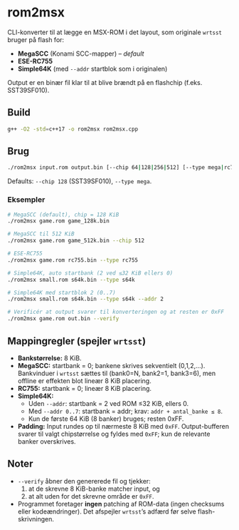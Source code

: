 # rom2msx

CLI-konverter til at lægge en MSX-ROM i det layout, som originale `wrtsst` bruger på flash for:
- **MegaSCC** (Konami SCC-mapper) – *default*
- **ESE-RC755**
- **Simple64K** (med `--addr` startblok som i originalen)

Output er en binær fil klar til at blive brændt på en flashchip (f.eks. SST39SF010).

## Build
```bash
g++ -O2 -std=c++17 -o rom2msx rom2msx.cpp
```

## Brug
```bash
./rom2msx input.rom output.bin [--chip 64|128|256|512] [--type mega|rc755|s64k] [--addr 0..7] [--verify]
```
Defaults: `--chip 128` (SST39SF010), `--type mega`.

### Eksempler
```bash
# MegaSCC (default), chip = 128 KiB
./rom2msx game.rom game_128k.bin

# MegaSCC til 512 KiB
./rom2msx game.rom game_512k.bin --chip 512

# ESE-RC755
./rom2msx game.rom rc755.bin --type rc755

# Simple64K, auto startbank (2 ved ≤32 KiB ellers 0)
./rom2msx small.rom s64k.bin --type s64k

# Simple64K med startblok 2 (0..7)
./rom2msx small.rom s64k.bin --type s64k --addr 2

# Verificér at output svarer til konverteringen og at resten er 0xFF
./rom2msx game.rom out.bin --verify
```

## Mappingregler (spejler `wrtsst`)
- **Bankstørrelse:** 8 KiB.
- **MegaSCC:** startbank = 0; bankene skrives sekventielt (0,1,2,…). Bankvinduer i `wrtsst` sættes til (bank0=N, bank2=1, bank3=6), men offline er effekten blot lineær 8 KiB placering.
- **RC755:** startbank = 0; lineær 8 KiB placering.
- **Simple64K:**
  - Uden `--addr`: startbank = 2 ved ROM ≤32 KiB, ellers 0.
  - Med `--addr 0..7`: startbank = addr; krav: `addr + antal_banke ≤ 8`.
  - Kun de første 64 KiB (8 banker) bruges; resten 0xFF.
- **Padding:** Input rundes op til nærmeste 8 KiB med `0xFF`. Output-bufferen svarer til valgt chipstørrelse og fyldes med `0xFF`; kun de relevante banker overskrives.

## Noter
- `--verify` åbner den genererede fil og tjekker:
  1) at de skrevne 8 KiB-banke matcher input, og
  2) at alt uden for det skrevne område er `0xFF`.
- Programmet foretager **ingen** patching af ROM-data (ingen checksums eller kodeændringer). Det afspejler `wrtsst`’s adfærd før selve flash-skrivningen.
